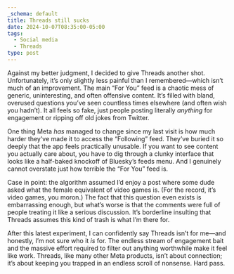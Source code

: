 ```yaml
---
_schema: default
title: Threads still sucks
date: 2024-10-07T08:35:00-05:00
tags:
  - Social media
  - Threads
type: post
---
```


Against my better judgment, I decided to give Threads another shot. Unfortunately, it’s only slightly less painful than I remembered—which isn’t much of an improvement. The main “For You” feed is a chaotic mess of generic, uninteresting, and often offensive content. It’s filled with bland, overused questions you’ve seen countless times elsewhere (and often wish you hadn’t). It all feels so fake, just people posting literally *anything* for engagement or ripping off old jokes from Twitter.

One thing Meta *has* managed to change since my last visit is how much harder they’ve made it to access the “Following” feed. They’ve buried it so deeply that the app feels practically unusable. If you want to see content you actually care about, you have to dig through a clunky interface that looks like a half-baked knockoff of Bluesky’s feeds menu. And I genuinely cannot overstate just how terrible the “For You” feed is.

Case in point: the algorithm assumed I’d enjoy a post where some dude asked what the female equivalent of video games is. (For the record, it’s video games, you moron.) The fact that this question even exists is embarrassing enough, but what’s worse is that the comments were full of people treating it like a serious discussion. It’s borderline insulting that Threads assumes this kind of trash is what I’m there for.

After this latest experiment, I can confidently say Threads isn’t for me—and honestly, I’m not sure who it *is* for. The endless stream of engagement bait and the massive effort required to filter out anything worthwhile make it feel like work. Threads, like many other Meta products, isn’t about connection; it’s about keeping you trapped in an endless scroll of nonsense. Hard pass.